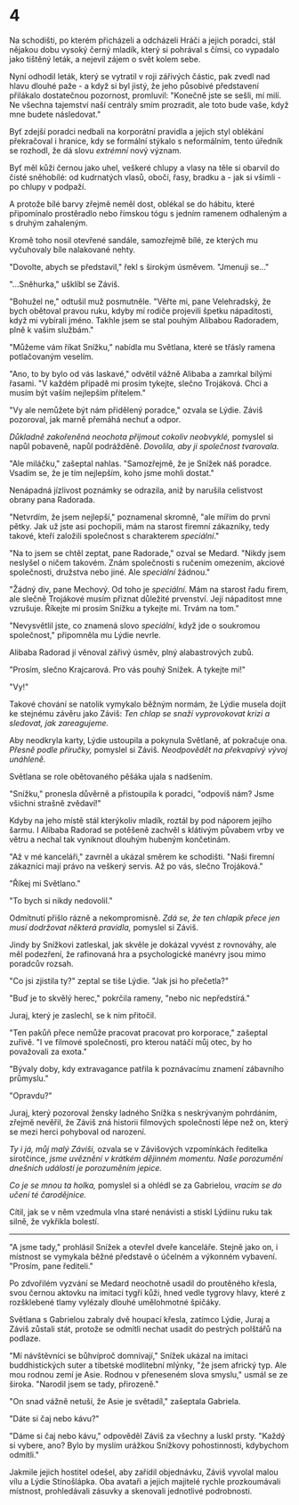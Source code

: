 # 4

Na schodišti, po kterém přicházeli a odcházeli Hráči a jejich poradci, stál nějakou dobu vysoký černý mladík, který si pohrával s čímsi, co vypadalo jako tištěný leták, a nejevil zájem o svět kolem sebe. 

Nyní odhodil leták, který se vytratil v roji zářivých částic, pak zvedl nad hlavu dlouhé paže - a když si byl jistý, že jeho působivé představení přilákalo dostatečnou pozornost, promluvil: "Konečně jste se sešli, mí milí. Ne všechna tajemství naší centrály smím prozradit, ale toto bude vaše, když mne budete následovat."

Byť zdejší poradci nedbali na korporátní pravidla a jejich styl oblékání překračoval i hranice, kdy se formální stýkalo s neformálním, tento úředník se rozhodl, že dá slovu *extrémní* nový význam.

Byť měl kůži černou jako uhel, veškeré chlupy a vlasy na těle si obarvil do čisté sněhobílé: od kudrnatých vlasů, obočí, řasy, bradku a - jak si všimli - po chlupy v podpaží. 

A protože bílé barvy zřejmě neměl dost, oblékal se do hábitu, které připomínalo prostěradlo nebo římskou tógu s jedním ramenem odhaleným a s druhým zahaleným.

Kromě toho nosil otevřené sandále, samozřejmě bílé, ze kterých mu vyčuhovaly bíle nalakované nehty.

"Dovolte, abych se představil," řekl s širokým úsměvem. "Jmenuji se..."

"...Sněhurka," ušklíbl se Záviš.

"Bohužel ne," odtušil muž posmutněle. "Věřte mi, pane Velehradský, že bych obětoval pravou ruku, kdyby mí rodiče projevili špetku nápaditosti, když mi vybírali jméno. Takhle jsem se stal pouhým Alibabou Radoradem, plně k vašim službám."

"Můžeme vám říkat Snížku," nabídla mu Světlana, které se třásly ramena potlačovaným veselím.

"Ano, to by bylo od vás laskavé," odvětil vážně Alibaba a zamrkal bílými řasami. "V každém případě mi prosím tykejte, slečno Trojáková. Chci a musím být vaším nejlepším přítelem."

"Vy ale nemůžete být nám přidělený poradce," ozvala se Lýdie. Záviš pozoroval, jak marně přemáhá nechuť a odpor.

*Důkladně zakořeněná neochota přijmout cokoliv neobvyklé,* pomyslel si napůl pobaveně, napůl podrážděně. *Dovolila, aby ji společnost tvarovala.*

"Ale miláčku," zašeptal nahlas. "Samozřejmě, že je Snížek náš poradce. Vsadím se, že je tím nejlepším, koho jsme mohli dostat."

Nenápadná jízlivost poznámky se odrazila, aniž by narušila celistvost obrany pana Radorada.

"Netvrdím, že jsem nejlepší," poznamenal skromně, "ale mířím do první pětky. Jak už jste asi pochopili, mám na starost firemní zákazníky, tedy takové, kteří založili společnost s charakterem *speciální*."

"Na to jsem se chtěl zeptat, pane Radorade," ozval se Medard. "Nikdy jsem neslyšel o ničem takovém. Znám společnosti s ručením omezením, akciové společnosti, družstva nebo jiné. Ale *speciální* žádnou."

"Žádný div, pane Mechový. Od toho je *speciální*. Mám na starost řadu firem, ale slečně Trojákové musím přiznat důležité prvenství. Její nápaditost mne vzrušuje. Říkejte mi prosím Snížku a tykejte mi. Trvám na tom."

"Nevysvětlil jste, co znamená slovo *speciální*, když jde o soukromou společnost," připomněla mu Lýdie nevrle.

Alibaba Radorad jí věnoval zářivý úsměv, plný alabastrových zubů.

"Prosím, slečno Krajcarová. Pro vás pouhý Snížek. A tykejte mi!"

"Vy!"
 
Takové chování se natolik vymykalo běžným normám, že Lýdie musela dojít ke stejnému závěru jako Záviš: *Ten chlap se snaží vyprovokovat krizi a sledovat, jak zareagujeme.*

Aby neodkryla karty, Lýdie ustoupila a pokynula Světlaně, ať pokračuje ona. *Přesně podle příručky,* pomyslel si Záviš. *Neodpovědět na překvapivý vývoj unáhleně.*

Světlana se role obětovaného pěšáka ujala s nadšením.

"Snížku," pronesla důvěrně a přistoupila k poradci, "odpovíš nám? Jsme všichni strašně zvědaví!" 

Kdyby na jeho místě stál kterýkoliv mladík, roztál by pod náporem jejího šarmu. I Alibaba Radorad se  potěšeně zachvěl s klátivým půvabem vrby ve větru a nechal tak vyniknout dlouhým hubeným končetinám.

"Až v mé kanceláři," zavrněl a ukázal směrem ke schodišti. "Naši firemní zákazníci mají právo na veškerý servis. Až po vás, slečno Trojáková."

"Říkej mi Světlano."

"To bych si nikdy nedovolil."

Odmítnutí přišlo rázně a nekompromisně. *Zdá se, že ten chlapík přece jen musí dodržovat některá pravidla,* pomyslel si Záviš. 

Jindy by Snížkovi zatleskal, jak skvěle je dokázal vyvést z rovnováhy, ale měl podezření, že rafinovaná hra a psychologické manévry jsou mimo poradcův rozsah.

"Co jsi zjistila ty?" zeptal se tiše Lýdie. "Jak jsi ho přečetla?"

"Buď je to skvělý herec," pokrčila rameny, "nebo nic nepředstírá."

Juraj, který je zaslechl, se k nim přitočil.

"Ten pakůň přece nemůže pracovat pracovat pro korporace," zašeptal zuřivě. "I ve filmové společnosti, pro kterou natáčí můj otec, by ho považovali za exota."

"Bývaly doby, kdy extravagance patřila k poznávacímu znamení zábavního průmyslu."

"Opravdu?"

Juraj, který pozoroval žensky ladného Snížka s neskrývaným pohrdáním, zřejmě nevěřil, že Záviš zná historii filmových společností lépe než on, který se mezi herci pohyboval od narození.

*Ty i já, můj malý Záviši,* ozvala se v Závišových vzpomínkách ředitelka sirotčince, *jsme uvěznění v krátkém dějinném momentu. Naše porozumění dnešních událostí je porozuměním jepice.*

*Co je se mnou ta holka,* pomyslel si a ohlédl se za Gabrielou, *vracím se do učení té čarodějnice.*

Cítil, jak se v něm vzedmula vlna staré nenávisti a stiskl Lýdiinu ruku tak silně, že vykřikla bolestí.

***

"A jsme tady," prohlásil Snížek a otevřel dveře kanceláře. Stejně jako on, i místnost se vymykala běžné představě o účelném a výkonném vybavení. "Prosím, pane řediteli."

Po zdvořilém vyzvání se Medard neochotně usadil do proutěného křesla, svou černou aktovku na imitaci tygří kůži, hned vedle tygrovy hlavy, které  z rozšklebené tlamy vylézaly dlouhé umělohmotné špičáky.

Světlana s Gabrielou zabraly dvě houpací křesla, zatímco Lýdie, Juraj a Záviš zůstali stát, protože se odmítli nechat usadit do pestrých polštářů na podlaze.

"Mí návštěvníci se bůhvíproč domnívají," Snížek ukázal na imitaci buddhistických suter a tibetské modlitební mlýnky, "že jsem africký typ. Ale mou rodnou zemí je Asie. Rodnou v přeneseném slova smyslu," usmál se ze široka. "Narodil jsem se tady, přirozeně."

"On snad vážně netuší, že Asie je světadíl," zašeptala Gabriela.

"Dáte si čaj nebo kávu?"

"Dáme si čaj nebo kávu," odpověděl Záviš za všechny a luskl prsty. "Každý si vybere, ano? Bylo by myslím urážkou Snížkovy pohostinnosti, kdybychom odmítli."

Jakmile jejich hostitel odešel, aby zařídil objednávku, Záviš vyvolal malou vílu a Lýdie Stínošlápka. Oba avataři a jejich majitelé rychle prozkoumávali místnost, prohledávali zásuvky a skenovali jednotlivé podrobnosti.